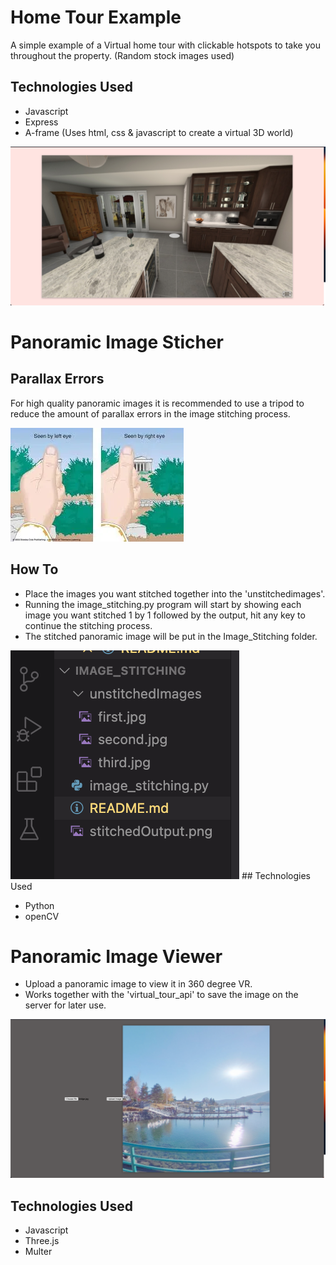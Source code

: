 # Home Tour Example

A simple example of a Virtual home tour with clickable hotspots to take you throughout the property. (Random stock images used)


## Technologies Used

- Javascript
- Express
- A-frame (Uses html, css & javascript to create a virtual 3D world)

<img src="/readme_images/tour_example.png">

# Panoramic Image Sticher

## Parallax Errors
For high quality panoramic images it is recommended to use a tripod to reduce the amount of parallax errors in the image stitching process.

<img src="/readme_images/Parallax.webp">

## How To

- Place the images you want stitched together into the 'unstitchedimages'.
- Running the image_stitching.py program will start by showing each image you want stitched 1 by 1 followed by the output, hit any key to continue the stitching process. 
- The stitched panoramic image will be put in the Image_Stitching folder.

<img src="/readme_images/stitch_example.png">
## Technologies Used

- Python
- openCV



# Panoramic Image Viewer

- Upload a panoramic image to view it in 360 degree VR.
- Works together with the 'virtual_tour_api' to save the image on the server for later use.

<img src="/readme_images/upload_example.png">

## Technologies Used

- Javascript
- Three.js
- Multer